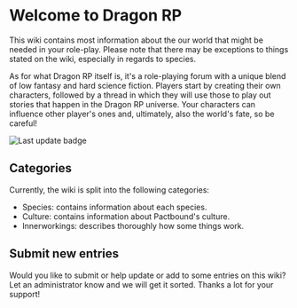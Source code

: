 # Welcome to Dragon RP
This wiki contains most information about the our world that might be needed in your role-play. Please note that there may be exceptions to things stated on the wiki, especially in regards to species.

As for what Dragon RP itself is, it's a role-playing forum with a unique blend of low fantasy and hard science fiction. Players start by creating their own characters, followed by a thread in which they will use those to play out stories that happen in the Dragon RP universe. Your characters can influence other player's ones and, ultimately, also the world's fate, so be careful!

![Last update badge](https://img.shields.io/github/last-commit/jelle619/dragonrp?label=last%20update&style=for-the-badge)

## Categories
Currently, the wiki is split into the following categories:
  * Species: contains information about each species.
  * Culture: contains information about Pactbound's culture.
  * Innerworkings: describes thoroughly how some things work.
  
## Submit new entries
Would you like to submit or help update or add to some entries on this wiki? Let an administrator know and we will get it sorted. Thanks a lot for your support!
